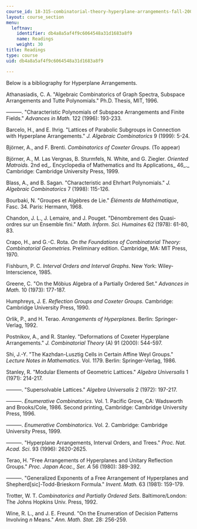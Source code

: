 ```yaml
---
course_id: 18-315-combinatorial-theory-hyperplane-arrangements-fall-2004
layout: course_section
menu:
  leftnav:
    identifier: db4a8a5af4f9c6064548a31d1683a8f9
    name: Readings
    weight: 30
title: Readings
type: course
uid: db4a8a5af4f9c6064548a31d1683a8f9

---
```


Below is a bibliography for Hyperplane Arrangements.

Athanasiadis, C. A. "Algebraic Combinatorics of Graph Spectra, Subspace Arrangements and Tutte Polynomials." Ph.D. Thesis, MIT, 1996.

———. "Characteristic Polynomials of Subspace Arrangements and Finite Fields." _Advances in Math._ 122 (1996): 193-233.

Barcelo, H., and E. Ihrig. "Lattices of Parabolic Subgroups in Connection with Hyperplane Arrangements." _J. Algebraic Combinatorics_ 9 (1999): 5-24.

Björner, A., and F. Brenti. _Combinatorics of Coxeter Groups._ (To appear)

Björner, A., M. Las Vergnas, B. Sturmfels, N. White, and G. Ziegler. _Oriented Matroids._ 2nd ed_. Encyclopedia of Mathematics and Its Applications_ 46_._ Cambridge: Cambridge University Press, 1999.

Blass, A., and B. Sagan. "Characteristic and Ehrhart Polynomials." _J. Algebraic Combinatorics_ 7 (1998): 115-126.

Bourbaki, N. "Groupes et Algèbres de Lie." _Éléments de Mathématique_, Fasc. 34. Paris: Hermann, 1968.

Chandon, J. L., J. Lemaire, and J. Pouget. "Dénombrement des Quasi-ordres sur un Ensemble fini." _Math. Inform. Sci. Humaines_ 62 (1978): 61-80, 83.

Crapo, H., and G.-C. Rota. _On the Foundations of Combinatorial Theory: Combinatorial Geometries._ Preliminary edition. Cambridge, MA: MIT Press, 1970.

Fishburn, P. C. _Interval Orders and Interval Graphs_. New York: Wiley-Interscience, 1985.

Greene, C. "On the Möbius Algebra of a Partially Ordered Set." _Advances in Math._ 10 (1973): 177-187.

Humphreys, J. E. _Reflection Groups and Coxeter Groups._ Cambridge: Cambridge University Press, 1990.

Orlik, P., and H. Terao. _Arrangements of Hyperplanes_. Berlin: Springer-Verlag, 1992.

Postnikov, A., and R. Stanley. "Deformations of Coxeter Hyperplane Arrangements." _J. Combinatorial Theory_ (A) 91 (2000): 544-597.

Shi, J.-Y. "The Kazhdan-Lusztig Cells in Certain Affine Weyl Groups." _Lecture Notes in Mathematics_. Vol. 1179. Berlin: Springer-Verlag, 1986.

Stanley, R. "Modular Elements of Geometric Lattices." _Algebra Universalis_ 1 (1971): 214-217.

———. "Supersolvable Lattices." _Algebra Universalis_ 2 (1972): 197-217.

———. _Enumerative Combinatorics_. Vol. 1. Pacific Grove, CA: Wadsworth and Brooks/Cole, 1986. Second printing, Cambridge: Cambridge University Press, 1996.

———. _Enumerative Combinatorics_. Vol. 2. Cambridge: Cambridge University Press, 1999.

———. "Hyperplane Arrangements, Interval Orders, and Trees." _Proc. Nat. Acad. Sci_. 93 (1996): 2620-2625.

Terao, H. "Free Arrangements of Hyperplanes and Unitary Reflection Groups." _Proc. Japan Acac., Ser. A_ 56 (1980): 389-392.

———. "Generalized Exponents of a Free Arrangement of Hyperplanes and Shepherd\[sic\]-Todd-Brieskorn Formula." _Invent. Math._ 63 (1981): 159-179.

Trotter, W. T. _Combinatorics and Partially Ordered Sets_. Baltimore/London: The Johns Hopkins Univ. Press, 1992.

Wine, R. L., and J. E. Freund. "On the Enumeration of Decision Patterns Involving _n_ Means." _Ann. Math. Stat._ 28: 256-259.